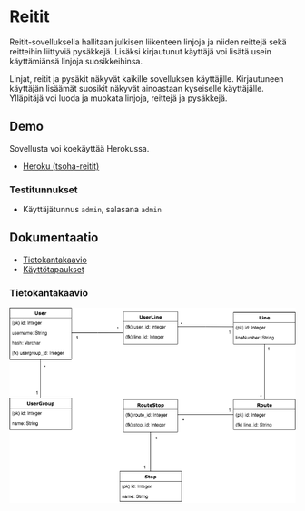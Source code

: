 # Reitit

Reitit-sovelluksella hallitaan julkisen liikenteen linjoja ja niiden reittejä sekä reitteihin
liittyviä pysäkkejä. Lisäksi kirjautunut käyttäjä voi lisätä usein käyttämiänsä linjoja
suosikkeihinsa.

Linjat, reitit ja pysäkit näkyvät kaikille sovelluksen käyttäjille. Kirjautuneen käyttäjän lisäämät
suosikit näkyvät ainoastaan kyseiselle käyttäjälle. Ylläpitäjä voi luoda ja muokata linjoja,
reittejä ja pysäkkejä.

## Demo

Sovellusta voi koekäyttää Herokussa.

- [Heroku (tsoha-reitit)](https://tsoha-reitit.herokuapp.com/)

### Testitunnukset

- Käyttäjätunnus `admin`, salasana `admin`

## Dokumentaatio

- [Tietokantakaavio](documentation/tietokantakaavio.png)
- [Käyttötapaukset](documentation/kayttotapaukset.md)

### Tietokantakaavio

![Tietokantakaavio](documentation/tietokantakaavio.png)
